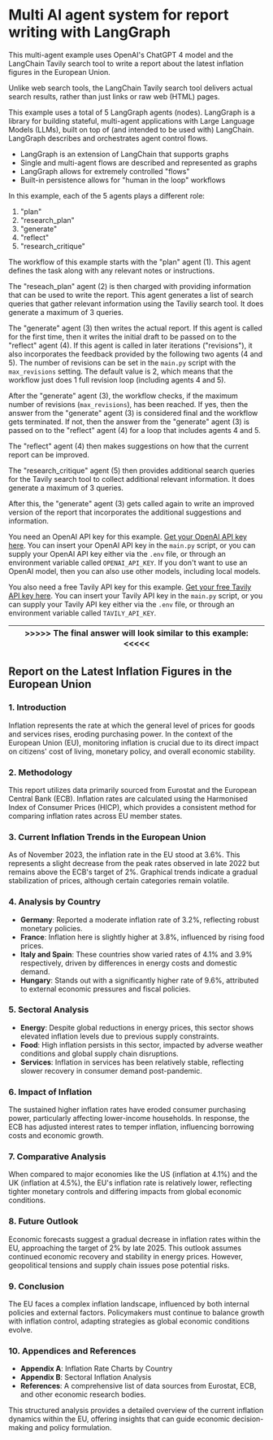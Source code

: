 # Multi AI agent system for report writing with LangGraph

This multi-agent example uses OpenAI's ChatGPT 4 model and the LangChain Tavily search tool to write a report about the latest inflation figures in the European Union.

Unlike web search tools, the LangChain Tavily search tool delivers actual search results, rather than just links or raw web (HTML) pages.

This example uses a total of 5 LangGraph agents (nodes). LangGraph is a library for building stateful, multi-agent applications with Large Language Models (LLMs), built on top of (and intended to be used with) LangChain. LangGraph describes and orchestrates agent control flows.

- LangGraph is an extension of LangChain that supports graphs
- Single and multi-agent flows are described and represented as graphs
- LangGraph allows for extremely controlled "flows"
- Built-in persistence allows for "human in the loop" workflows

In this example, each of the 5 agents plays a different role:

1. "plan"
2. "research_plan"
3. "generate"
4. "reflect"
5. "research_critique"

The workflow of this example starts with the "plan" agent (1). This agent defines the task along with any relevant notes or instructions.

The "reseach_plan" agent (2) is then charged with providing information that can be used to write the report. This agent generates a list of search queries that gather relevant information using the Taviliy search tool. It does generate a maximum of 3 queries.

The "generate" agent (3) then writes the actual report. If this agent is called for the first time, then it writes the initial draft to be passed on to the "reflect" agent (4). If this agent is called in later iterations ("revisions"), it also incorporates the feedback provided by the following two agents (4 and 5). The number of revisions can be set in the `main.py` script with the `max_revisions` setting. The default value is 2, which means that the workflow just does 1 full revision loop (including agents 4 and 5).

After the "generate" agent (3), the workflow checks, if the maximum number of revisions (`max_revisions`), has been reached. If yes, then the answer from the "generate" agent (3) is considered final and the workflow gets terminated. If not, then the answer from the "generate" agent (3) is passed on to the "reflect" agent (4) for a loop that includes agents 4 and 5.

The "reflect" agent (4) then makes suggestions on how that the current report can be improved.

The "research_critique" agent (5) then provides additional search queries for the Tavily search tool to collect additional relevant information. It does generate a maximum of 3 queries.

After this, the "generate" agent (3) gets called again to write an improved version of the report that incorporates the additional suggestions and information.

You need an OpenAI API key for this example. [Get your OpenAI API key here](https://platform.openai.com/login). You can insert your OpenAI API key in the `main.py` script, or you can supply your OpenAI API key either via the `.env` file, or through an environment variable called `OPENAI_API_KEY`. If you don't want to use an OpenAI model, then you can also use other models, including local models.

You also need a free Tavily API key for this example. [Get your free Tavily API key here](https://app.tavily.com/sign-in). You can insert your Tavily API key in the `main.py` script, or you can supply your Tavily API key either via the `.env` file, or through an environment variable called `TAVILY_API_KEY`.

| >>>>> The final answer will look similar to this example: <<<<< |
| --------------------------------------------------------------- |

## Report on the Latest Inflation Figures in the European Union

### 1. Introduction

Inflation represents the rate at which the general level of prices for goods and services rises, eroding purchasing power. In the context of the European Union (EU), monitoring inflation is crucial due to its direct impact on citizens' cost of living, monetary policy, and overall economic stability.

### 2. Methodology

This report utilizes data primarily sourced from Eurostat and the European Central Bank (ECB). Inflation rates are calculated using the Harmonised Index of Consumer Prices (HICP), which provides a consistent method for comparing inflation rates across EU member states.

### 3. Current Inflation Trends in the European Union

As of November 2023, the inflation rate in the EU stood at 3.6%. This represents a slight decrease from the peak rates observed in late 2022 but remains above the ECB's target of 2%. Graphical trends indicate a gradual stabilization of prices, although certain categories remain volatile.

### 4. Analysis by Country

- **Germany**: Reported a moderate inflation rate of 3.2%, reflecting robust monetary policies.
- **France**: Inflation here is slightly higher at 3.8%, influenced by rising food prices.
- **Italy and Spain**: These countries show varied rates of 4.1% and 3.9% respectively, driven by differences in energy costs and domestic demand.
- **Hungary**: Stands out with a significantly higher rate of 9.6%, attributed to external economic pressures and fiscal policies.

### 5. Sectoral Analysis

- **Energy**: Despite global reductions in energy prices, this sector shows elevated inflation levels due to previous supply constraints.
- **Food**: High inflation persists in this sector, impacted by adverse weather conditions and global supply chain disruptions.
- **Services**: Inflation in services has been relatively stable, reflecting slower recovery in consumer demand post-pandemic.

### 6. Impact of Inflation

The sustained higher inflation rates have eroded consumer purchasing power, particularly affecting lower-income households. In response, the ECB has adjusted interest rates to temper inflation, influencing borrowing costs and economic growth.

### 7. Comparative Analysis

When compared to major economies like the US (inflation at 4.1%) and the UK (inflation at 4.5%), the EU's inflation rate is relatively lower, reflecting tighter monetary controls and differing impacts from global economic conditions.

### 8. Future Outlook

Economic forecasts suggest a gradual decrease in inflation rates within the EU, approaching the target of 2% by late 2025. This outlook assumes continued economic recovery and stability in energy prices. However, geopolitical tensions and supply chain issues pose potential risks.

### 9. Conclusion

The EU faces a complex inflation landscape, influenced by both internal policies and external factors. Policymakers must continue to balance growth with inflation control, adapting strategies as global economic conditions evolve.

### 10. Appendices and References

- **Appendix A**: Inflation Rate Charts by Country
- **Appendix B**: Sectoral Inflation Analysis
- **References**: A comprehensive list of data sources from Eurostat, ECB, and other economic research bodies.

This structured analysis provides a detailed overview of the current inflation dynamics within the EU, offering insights that can guide economic decision-making and policy formulation.
